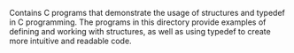 Contains C programs that demonstrate the usage of structures and typedef in C programming. The programs in this directory provide examples of defining and working with structures, as well as using typedef to create more intuitive and readable code.
